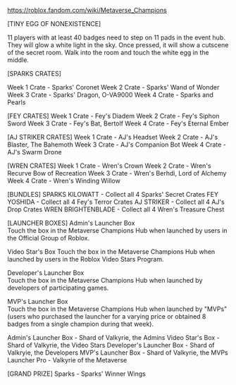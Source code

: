 https://roblox.fandom.com/wiki/Metaverse_Champions

[TINY EGG OF NONEXISTENCE]

11 players with at least 40 badges need to step on 11 pads in the event hub. They will glow a white light in the sky. Once pressed, it will show a cutscene of the secret room. Walk into the room and touch the white egg in the middle. 

[SPARKS CRATES]

Week 1 Crate - Sparks' Coronet
Week 2 Crate - Sparks' Wand of Wonder
Week 3 Crate - Sparks' Dragon, O-VA9000
Week 4 Crate - Sparks and Pearls

[FEY CRATES]
Week 1 Crate - Fey's Diadem
Week 2 Crate - Fey's Siphon Sword
Week 3 Crate - Fey's Bat, Bertolf
Week 4 Crate - Fey's Eternal Ember

[AJ STRIKER CRATES]
Week 1 Crate - AJ's Headset
Week 2 Crate - AJ's Blaster, The Bahemoth
Week 3 Crate - AJ's Companion Bot
Week 4 Crate - AJ's Swarm Drone

[WREN CRATES]
Week 1 Crate - Wren's Crown
Week 2 Crate - Wren's Recurve Bow of Recreation
Week 3 Crate - Wren's Berhdi, Lord of Alchemy
Week 4 Crate - Wren's Winding Willow

[BUNDLES]
SPARKS KILOWATT - Collect all 4 Sparks' Secret Crates
FEY YOSHIDA - Collect all 4 Fey's Terror Crates
AJ STRIKER - Collect all 4 AJ's Drop Crates
WREN BRIGHTENBLADE - Collect all 4 Wren's Treasure Chest

[LAUNCHER BOXES]
Admin's Launcher Box	
Touch the box in the Metaverse Champions Hub when launched by users in the Official Group of Roblox.

Video Star's Box
Touch the box in the Metaverse Champions Hub when launched by users in the Roblox Video Stars Program.

Developer's Launcher Box	
Touch the box in the Metaverse Champions Hub when launched by developers of participating games.

MVP's Launcher Box	
Touch the box in the Metaverse Champions Hub when launched by "MVPs" (users who purchased the launcher for a varying price or obtained 8 badges from a single champion during that week).

Admin's Launcher Box - Shard of Valkyrie, the Admins
Video Star's Box - Shard of Valkyrie, the Video Stars
Developer's Launcher Box - Shard of Valkryie, the Developers
MVP's Launcher Box - Shard of Valkyrie, the MVPs
Launcher Pro - Valkyrie of the Metaverse

[GRAND PRIZE]
Sparks - Sparks' Winner Wings
